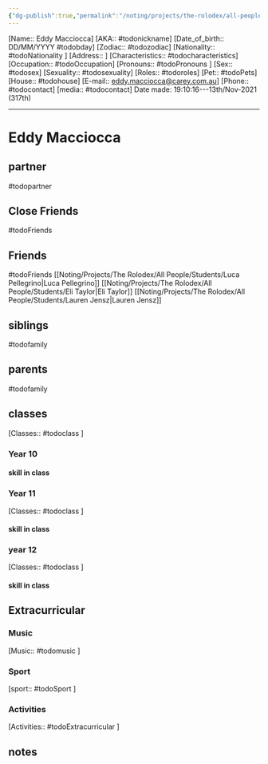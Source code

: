 ```yaml
---
{"dg-publish":true,"permalink":"/noting/projects/the-rolodex/all-people/students/eddy-macciocca/","dgHomeLink":true,"dgPassFrontmatter":false}
---
```


[Name:: Eddy Macciocca]
[AKA:: #todonickname]
[Date_of_birth:: DD/MM/YYYY #todobday] 
[Zodiac:: #todozodiac] 
[Nationality:: #todoNationality ]
[Address:: ]
[Characteristics::  #todocharacteristics]
[Occupation:: #todoOccupation]
[Pronouns:: #todoPronouns ]
[Sex:: #todosex]
[Sexuality:: #todosexuality]
[Roles:: #todoroles]
[Pet:: #todoPets]
[House:: #todohouse]
[E-mail:: <eddy.macciocca@carey.com.au>]
[Phone:: #todocontact]
[media:: #todocontact]
Date made: 19:10:16---13th/Nov-2021 (317th) 

---
# Eddy Macciocca
## partner
#todopartner
## Close Friends
#todoFriends
## Friends
#todoFriends
[[Noting/Projects/The Rolodex/All People/Students/Luca Pellegrino|Luca Pellegrino]]
[[Noting/Projects/The Rolodex/All People/Students/Eli Taylor|Eli Taylor]]
[[Noting/Projects/The Rolodex/All People/Students/Lauren Jensz|Lauren Jensz]]
## siblings
#todofamily
## parents
#todofamily
## classes
[Classes:: #todoclass ]
### Year 10
#### skill in class
### Year 11
[Classes:: #todoclass ]
#### skill in class
### year 12
[Classes:: #todoclass ]
#### skill in class
## Extracurricular
### Music
[Music:: #todomusic ]
### Sport
[sport:: #todoSport ]
### Activities
[Activities:: #todoExtracurricular ]
## notes
